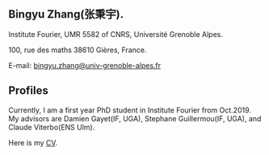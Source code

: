 ## Bingyu Zhang(张秉宇).

Institute Fourier, UMR 5582 of CNRS, Université Grenoble Alpes.

100, rue des maths 38610 Gières, France.

E-mail: bingyu.zhang@univ-grenoble-alpes.fr

## Profiles

Currently, I am a first year PhD student in Institute Fourier from Oct.2019. My advisors are Damien Gayet(IF, UGA), Stephane Guillermou(IF, UGA), and Claude Viterbo(ENS Ulm).

Here is my [CV](CV.pdf).
